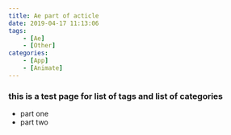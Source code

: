 ```yaml
---
title: Ae part of acticle
date: 2019-04-17 11:13:06
tags:
    - [Ae]
    - [Other]
categories:
    - [App]
    - [Animate]
---
```


### this is a test page for list of tags and list of categories

- part one
- part two
